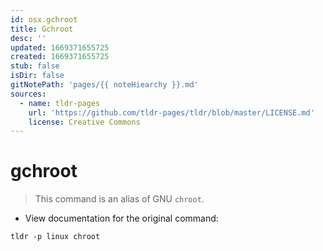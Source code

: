 ```yaml
---
id: osx.gchroot
title: Gchroot
desc: ''
updated: 1669371655725
created: 1669371655725
stub: false
isDir: false
gitNotePath: 'pages/{{ noteHiearchy }}.md'
sources:
  - name: tldr-pages
    url: 'https://github.com/tldr-pages/tldr/blob/master/LICENSE.md'
    license: Creative Commons
---
```

# gchroot

> This command is an alias of GNU `chroot`.

- View documentation for the original command:

`tldr -p linux chroot`

